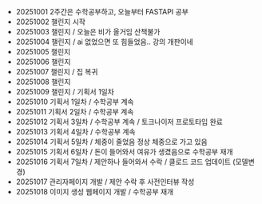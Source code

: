 - 20251001 2주간은 수학공부하고, 오늘부터 FASTAPI 공부
- 20251002 챌린지 시작
- 20251003 챌린지 / 오늘은 비가 올거임 산책불가
- 20251004 챌린지 / ai 없었으면 또 힘들었음.. 강의 개판이네
- 20251005 챌린지 
- 20251006 챌린지 
- 20251007 챌린지 / 집 복귀
- 20251008 챌린지 
- 20251009 챌린지 / 기획서 1일차
- 20251010 기획서 1일차 / 수학공부 계속
- 20251011 기획서 2일차 / 수학공부 계속
- 20251012 기획서 3일차 / 수학공부 계속 / 토크나이저 프로토타입 완료
- 20251013 기획서 4일차 / 수학공부 계속 
- 20251014 기획서 5일차 / 체중이 줄었음 정상 체중으로 가고 있음
- 20251015 기획서 6일차 / 돈이 들어와서 여유가 생겼음으로 수학공부 재개
- 20251016 기획서 7일차 / 제안하나 들어와서 수락 / 클로드 코드 업데이트 (모델변경)
- 20251017 관리자페이지 개발  / 제안 수락 후 사전인터뷰 작성
- 20251018 이미지 생성 웹페이지 개발 / 수학공부 재개